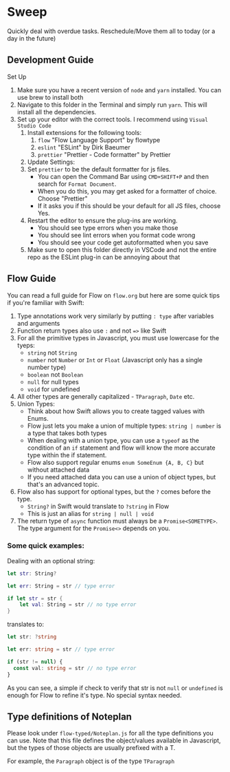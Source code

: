 # Sweep

Quickly deal with overdue tasks. Reschedule/Move them all to today (or a day in the future)

## Development Guide

Set Up

1.  Make sure you have a recent version of `node` and `yarn` installed. You can use brew to install both
2.  Navigate to this folder in the Terminal and simply run `yarn`. This will install all the dependencies.
3.  Set up your editor with the correct tools. I recommend using `Visual Studio Code`
    1. Install extensions for the following tools:
       1. `flow` "Flow Language Support" by flowtype
       2. `eslint` "ESLint" by Dirk Baeumer
       3. `prettier` "Prettier - Code formatter" by Prettier
    2. Update Settings:
    3. Set `prettier` to be the default formatter for js files.
       - You can open the Command Bar using `CMD+SHIFT+P` and then search for `Format Document`.
       - When you do this, you may get asked for a formatter of choice. Choose "Prettier"
       - If it asks you if this should be your default for all JS files, choose Yes.
    4. Restart the editor to ensure the plug-ins are working.
       - You should see type errors when you make those
       - You should see lint errors when you format code wrong
       - You should see your code get autoformatted when you save
    5. Make sure to open this folder directly in VSCode and not the entire repo as the ESLint plug-in can be annoying about that

## Flow Guide

You can read a full guide for Flow on `flow.org` but here are some quick tips if you're familiar with Swift:

1. Type annotations work very similarly by putting `: type` after variables and arguments
2. Function return types also use `:` and not `=>` like Swift
3. For all the primitive types in Javascript, you must use lowercase for the tyeps:
   - `string` not `String`
   - `number` not `Number` or `Int` or `Float` (Javascript only has a single number type)
   - `boolean` not `Boolean`
   - `null` for null types
   - `void` for undefined
4. All other types are generally capitalized - `TParagraph`, `Date` etc.
5. Union Types:
   - Think about how Swift allows you to create tagged values with Enums.
   - Flow just lets you make a union of multiple types: `string | number` is a type that takes both types
   - When dealing with a union type, you can use a `typeof` as the condition of an `if` statement and
     flow will know the more accurate type within the if statement.
   - Flow also support regular enums `enum SomeEnum {A, B, C}` but without attached data
   - If you need attached data you can use a union of object types, but that's an advanced topic.
6. Flow also has support for optional types, but the `?` comes before the type.
   - `String?` in Swift would translate to `?string` in Flow
   - This is just an alias for `string | null | void`
7. The return type of `async` function must always be a `Promise<SOMETYPE>`. The type argument for the `Promise<>` depends on you.

### Some quick examples:

Dealing with an optional string:

```swift
let str: String?

let err: String = str // type error

if let str = str {
    let val: String = str // no type error
}
```

translates to:

```typescript
let str: ?string

let err: string = str // type error

if (str != null) {
  const val: string = str // no type error
}
```

As you can see, a simple if check to verify that str is not `null` or `undefined` is enough for Flow to refine it's type.
No special syntax needed.

## Type definitions of Noteplan

Please look under `flow-typed/Noteplan.js` for all the type definitions you can use. Note that this file defines the object/values
available in Javascript, but the types of those objects are usually prefixed with a T.

For example, the `Paragraph` object is of the type `TParagraph`
